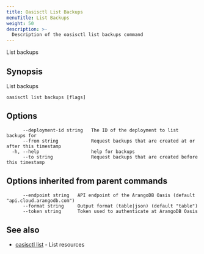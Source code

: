 ```yaml
---
title: Oasisctl List Backups
menuTitle: List Backups
weight: 50
description: >-
  Description of the oasisctl list backups command
---
```

List backups

## Synopsis

List backups

```
oasisctl list backups [flags]
```

## Options

```
      --deployment-id string   The ID of the deployment to list backups for
      --from string            Request backups that are created at or after this timestamp
  -h, --help                   help for backups
      --to string              Request backups that are created before this timestamp
```

## Options inherited from parent commands

```
      --endpoint string   API endpoint of the ArangoDB Oasis (default "api.cloud.arangodb.com")
      --format string     Output format (table|json) (default "table")
      --token string      Token used to authenticate at ArangoDB Oasis
```

## See also

* [oasisctl list](_index.md)	 - List resources


